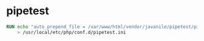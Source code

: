 # pipetest

```Dockerfile
RUN echo "auto_prepend_file = /var/www/html/vendor/javanile/pipetest/pipetest.php;" \
    > /usr/local/etc/php/conf.d/pipetest.ini
```
